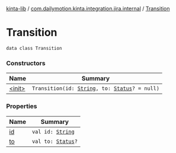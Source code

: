 [kinta-lib](../../index.md) / [com.dailymotion.kinta.integration.jira.internal](../index.md) / [Transition](./index.md)

# Transition

`data class Transition`

### Constructors

| Name | Summary |
|---|---|
| [&lt;init&gt;](-init-.md) | `Transition(id: `[`String`](https://kotlinlang.org/api/latest/jvm/stdlib/kotlin/-string/index.html)`, to: `[`Status`](../-status/index.md)`? = null)` |

### Properties

| Name | Summary |
|---|---|
| [id](id.md) | `val id: `[`String`](https://kotlinlang.org/api/latest/jvm/stdlib/kotlin/-string/index.html) |
| [to](to.md) | `val to: `[`Status`](../-status/index.md)`?` |
